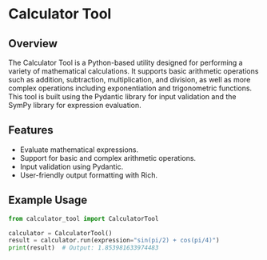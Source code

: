 # Calculator Tool

## Overview
The Calculator Tool is a Python-based utility designed for performing a variety of mathematical calculations. It supports basic arithmetic operations such as addition, subtraction, multiplication, and division, as well as more complex operations including exponentiation and trigonometric functions. This tool is built using the Pydantic library for input validation and the SymPy library for expression evaluation.

## Features
- Evaluate mathematical expressions.
- Support for basic and complex arithmetic operations.
- Input validation using Pydantic.
- User-friendly output formatting with Rich.

## Example Usage

```python
from calculator_tool import CalculatorTool

calculator = CalculatorTool()
result = calculator.run(expression="sin(pi/2) + cos(pi/4)")
print(result)  # Output: 1.853981633974483
```
